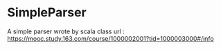 # SimpleParser
A simple parser wrote by scala
class url : https://mooc.study.163.com/course/1000002001?tid=1000003000#/info
